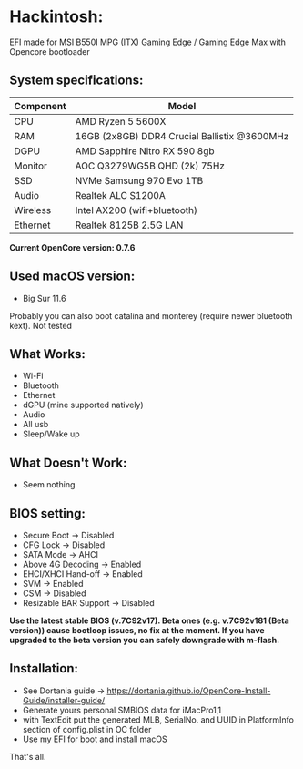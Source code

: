 # Hackintosh:
EFI made for MSI B550I MPG (ITX) Gaming Edge / Gaming Edge Max with Opencore bootloader

## System specifications:
| **Component** | **Model** |
| ------------- | --------- |
| CPU | AMD Ryzen 5 5600X |
| RAM | 16GB (2x8GB) DDR4 Crucial Ballistix @3600MHz |
| DGPU | AMD Sapphire Nitro RX 590 8gb |
| Monitor | AOC Q3279WG5B QHD (2k) 75Hz |
| SSD | NVMe Samsung 970 Evo 1TB |
| Audio | Realtek ALC S1200A |
| Wireless | Intel AX200 (wifi+bluetooth) |
| Ethernet | Realtek 8125B 2.5G LAN |

**Current OpenCore version: 0.7.6**

## Used macOS version:
 - Big Sur 11.6

Probably you can also boot catalina and monterey (require newer bluetooth kext). Not tested

## What Works:
 - Wi-Fi
 - Bluetooth
 - Ethernet
 - dGPU (mine supported natively)
 - Audio
 - All usb
 - Sleep/Wake up

## What Doesn't Work:
 - Seem nothing

## BIOS setting:
 - Secure Boot           -> Disabled
 - CFG Lock              -> Disabled
 - SATA Mode             -> AHCI
 - Above 4G Decoding     -> Enabled 
 - EHCI/XHCI Hand-off    -> Enabled
 - SVM                   -> Enabled
 - CSM                   -> Disabled
 - Resizable BAR Support -> Disabled

**Use the latest stable BIOS (v.7C92v17). Beta ones (e.g. v.7C92v181 (Beta version)) cause bootloop issues, no fix at the moment. If you have upgraded to the beta version you can safely downgrade with m-flash.**
 		
## Installation:
 - See Dortania guide -> https://dortania.github.io/OpenCore-Install-Guide/installer-guide/
 - Generate yours personal SMBIOS data for iMacPro1,1
 - with TextEdit put the generated MLB, SerialNo. and UUID in PlatformInfo section of config.plist in OC folder
 - Use my EFI for boot and install macOS

That's all.
